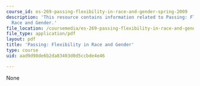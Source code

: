 ```yaml
---
course_id: es-269-passing-flexibility-in-race-and-gender-spring-2009
description: 'This resource contains information related to Passing: Flexibility in
  Race and Gender.'
file_location: /coursemedia/es-269-passing-flexibility-in-race-and-gender-spring-2009/aad9d98de6b2da83403d0d5ccbde4e46_MITES_269S09_lec7_Class7.pdf
file_type: application/pdf
layout: pdf
title: 'Passing: Flexibility in Race and Gender'
type: course
uid: aad9d98de6b2da83403d0d5ccbde4e46

---
```

None